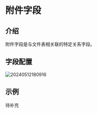 # 附件字段

<PluginInfo name="file-manager"></PluginInfo>

## 介绍

附件字段是与文件表相关联的特定关系字段。

## 字段配置

![20240512180916](https://static-docs.nocobase.com/20240512180916.png)

## 示例

待补充